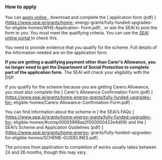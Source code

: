 ###  How to apply

You can [ apply online ](https://onlinewhs.powerappsportals.com/) , download
and complete the [ application form (pdf) ](https://www.seai.ie/grants/home-
energy-grants/fully-funded-upgrades-for-eligible-homes/WHS-Application-
Form.pdf) , or ask the SEAI to post the form to you. You must meet the
qualifying criteria. You can use the [ SEAI online portal
](https://onlinewhs.powerappsportals.com/) to check this.

You need to provide evidence that you qualify for the scheme. Full details of
the information needed are on the application form.

**If you are getting a qualifying payment other than Carer's Allowance, you no
longer need to get the Department of Social Protection to complete part of the
application form.** The SEAI will check your eligibility with the DSP.

If you qualify for the scheme because you are getting Carers Allowance, you
must also complete the [ Carer's Allowance Confirmation Form (pdf)
](https://www.seai.ie/grants/home-energy-grants/fully-funded-upgrades-for-
eligible-homes/Carers-Allowance-Confirmation-Form.pdf) .

You can find information about the scheme in [ the SEAI’s FAQs
](https://www.seai.ie/grants/home-energy-grants/fully-funded-upgrades-for-
eligible-homes/#comp00005968aa2f000000422e4d09) and the [ SEAI’s Scheme and
Application Guidelines (pdf) ](https://www.seai.ie/grants/home-energy-
grants/fully-funded-upgrades-for-eligible-homes/SCHEME-GUIDELINES.pdf) .

The process from application to completion of works usually takes between 24
and 26 months, though this may vary.
